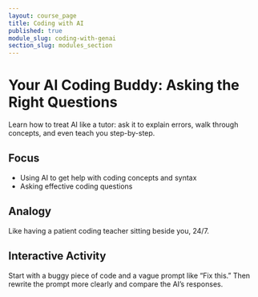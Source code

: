 ```yaml
---
layout: course_page
title: Coding with AI
published: true
module_slug: coding-with-genai
section_slug: modules_section
---
```


# Your AI Coding Buddy: Asking the Right Questions

Learn how to treat AI like a tutor: ask it to explain errors, walk through concepts, and even teach you step-by-step.

## Focus
- Using AI to get help with coding concepts and syntax
- Asking effective coding questions

## Analogy
Like having a patient coding teacher sitting beside you, 24/7.

## Interactive Activity
Start with a buggy piece of code and a vague prompt like “Fix this.” Then rewrite the prompt more clearly and compare the AI’s responses.

